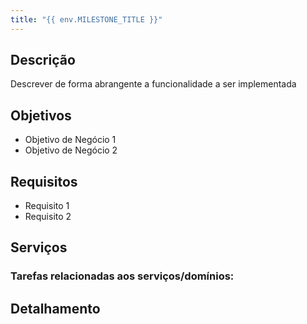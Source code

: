```yaml
---
title: "{{ env.MILESTONE_TITLE }}"
---
```

<h2>Descrição</h2>

Descrever de forma abrangente a funcionalidade a ser implementada

<h2>Objetivos</h2>

- Objetivo de Negócio 1
- Objetivo de Negócio 2

<h2>Requisitos</h2>

- Requisito 1
- Requisito 2

<h2>Serviços</h2>

### Tarefas relacionadas aos serviços/domínios:
[//]: # (Não editar esta seção ... task-start)


<h2>Detalhamento</h2>



